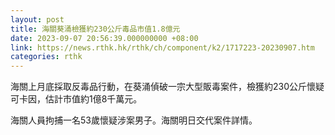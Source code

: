 ```yaml
---
layout: post
title: 海關葵涌檢獲約230公斤毒品市值1.8億元
date: 2023-09-07 20:56:39.000000000 +08:00
link: https://news.rthk.hk/rthk/ch/component/k2/1717223-20230907.htm
categories: rthk
---
```


海關上月底採取反毒品行動，在葵涌偵破一宗大型販毒案件，檢獲約230公斤懷疑可卡因，估計市值約1億8千萬元。

海關人員拘捕一名53歲懷疑涉案男子。海關明日交代案件詳情。
